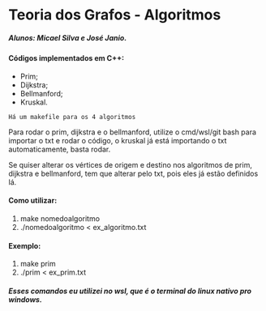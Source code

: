 # Teoria dos Grafos - Algoritmos
##### Alunos: Micael Silva e José Janio.

#### Códigos implementados em C++:
  
  - Prim;
  - Dijkstra;
  - Bellmanford;
  - Kruskal.

`Há um makefile para os 4 algoritmos`

Para rodar o prim, dijkstra e o bellmanford, utilize o cmd/wsl/git bash para importar o txt e rodar o código, o kruskal já está importando o txt automaticamente, basta rodar.

Se quiser alterar os vértices de origem e destino nos algoritmos de prim, dijkstra e bellmanford, tem que alterar pelo txt, pois eles já estão definidos lá.

#### Como utilizar: 
  
  1. make nomedoalgoritmo
  2. ./nomedoalgoritmo < ex_algoritmo.txt

#### Exemplo:
  1. make prim
  2. ./prim < ex_prim.txt


##### Esses comandos eu utilizei no wsl, que é o terminal do linux nativo pro windows.
